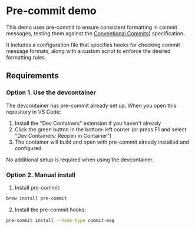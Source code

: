 # Pre-commit demo

This demo uses pre-commit to ensure consistent formatting in commit messages, testing them against the [Conventional Commits](https://www.conventionalcommits.org)) specification.

It includes a configuration file that specifies hooks for checking commit message formats, along with a custom script to enforce the desired formatting rules.

## Requirements

### Option 1. Use the devcontainer

The devcontainer has pre-commit already set up. When you open this repository in VS Code:

1. Install the "Dev Containers" extension if you haven't already
2. Click the green button in the bottom-left corner (or press F1 and select "Dev Containers: Reopen in Container")
3. The container will build and open with pre-commit already installed and configured

No additional setup is required when using the devcontainer.

### Option 2. Manual install

1. Install pre-commit:
```sh
brew install pre-commit
```

2. Install the pre-commit hooks:
```sh
pre-commit install --hook-type commit-msg
```
